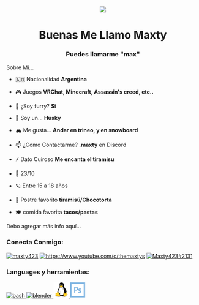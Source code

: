 <div id="header" align="center">
<img src="https://media.giphy.com/media/FlTDlog4SiPIY/giphy.gif" witdh="200" />
<h1 align="center">Buenas Me Llamo Maxty</h1>
<h3 align="center">Puedes llamarme "max"</h3>
</div>

Sobre Mi...

- 🇦🇷 Nacionalidad **Argentina**

- 🎮 Juegos **VRChat, Minecraft, Assassin's creed, etc..**

- 💬 ¿Soy furry? **Si**

- 🐺 Soy un... **Husky**

- 🏔️ Me gusta... **Andar en trineo, y en snowboard**

- 📫 ¿Como Contactarme? **.maxty** en Discord

- ⚡ Dato Cuiroso **Me encanta el tiramisu**

- 🎂  23/10

- 🪐 Entre 15 a 18 años

- 🥧 Postre favorito **tiramisú/Chocotorta**

- 🍽️ comida favorita **tacos/pastas**

Debo agregar más info aquí...


<h3 align="left">Conecta Conmigo:</h3>
<p align="left">
<a href="https://twitter.com/maxty423" target="blank"><img align="center" src="https://raw.githubusercontent.com/rahuldkjain/github-profile-readme-generator/master/src/images/icons/Social/twitter.svg" alt="maxty423" height="30" width="40" /></a>
<a href="https://www.youtube.com/c/https://www.youtube.com/c/themaxtys" target="blank"><img align="center" src="https://raw.githubusercontent.com/rahuldkjain/github-profile-readme-generator/master/src/images/icons/Social/youtube.svg" alt="https://www.youtube.com/c/themaxtys" height="30" width="40" /></a>
<a href="https://discord.gg/Maxty423#2131" target="blank"><img align="center" src="https://raw.githubusercontent.com/rahuldkjain/github-profile-readme-generator/master/src/images/icons/Social/discord.svg" alt="Maxty423#2131" height="30" width="40" /></a>
</p>

<h3 align="left">Languages y herramientas:</h3>
<p align="left"> <a href="https://www.gnu.org/software/bash/" target="_blank" rel="noreferrer"> <img src="https://www.vectorlogo.zone/logos/gnu_bash/gnu_bash-icon.svg" alt="bash" width="40" height="40"/> </a> <a href="https://www.blender.org/" target="_blank" rel="noreferrer"> <img src="https://download.blender.org/branding/community/blender_community_badge_white.svg" alt="blender" width="40" height="40"/> </a> <a href="https://www.linux.org/" target="_blank" rel="noreferrer"> <img src="https://raw.githubusercontent.com/devicons/devicon/master/icons/linux/linux-original.svg" alt="linux" width="40" height="40"/> </a> <a href="https://www.photoshop.com/en" target="_blank" rel="noreferrer"> <img src="https://raw.githubusercontent.com/devicons/devicon/master/icons/photoshop/photoshop-line.svg" alt="photoshop" width="40" height="40"/> </a> </p>
